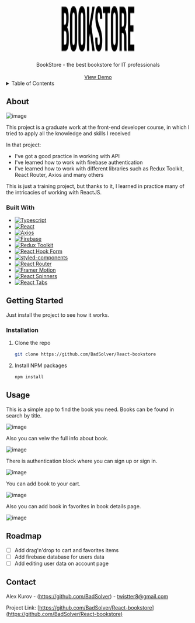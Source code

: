 <h1 align="center">
  <a href="https://github.com/BadSolver/React-bookstore">
    <img src="src/assets/icons/bookstore.svg" alt="Logo" width="200" height="125">
  </a>
</h1>

<div align="center">
  BookStore - the best bookstore for IT professionals
  <br />
  <br />
  <a href="https://badsolver.github.io/React-bookstore/">View Demo</a>
</div>

<details>
  <summary>Table of Contents</summary>
  <ol>
    <li>
      <a href="#about">About</a>
      <ul>
        <li><a href="#built-with">Built With</a></li>
      </ul>
    </li>
    <li>
      <a href="#getting-started">Getting Started</a>
      <ul>
        <li><a href="#installation">Installation</a></li>
      </ul>
    </li>
    <li><a href="#usage">Usage</a></li>
    <li><a href="#roadmap">Roadmap</a></li>
    <li><a href="#contact">Contact</a></li>
  </ol>
</details>

## About

![image](https://user-images.githubusercontent.com/95409553/191101462-47706052-858b-40cf-9003-2dc62d3e8aa4.png)

This project is a graduate work at the front-end developer course, in which I tried to apply all the knowledge and skills I received

In that project:

- I've got a good practice in working with API
- I've learned how to work with firebase authentication
- I've learned how to work with different libraries such as Redux Toolkit, React Router, Axios and many others

This is just a training project, but thanks to it, I learned in practice many of the intricacies of working with ReactJS.

### Built With

- [![Typescript][typescriptlang.org]][typescript-url]
- [![React][react.js]][react-url]
- [![Axios][axios-http.com]][axios-url]
- [![Firebase][firebase.google.com]][firebase-url]
- [![Redux Toolkit][redux-toolkit.js.org]][redux-url]
- [![React Hook Form][react-hook-form.com]][react-hook-form-url]
- [![styled-components][styled-components]][styled-components-url]
- [![React Router][reactrouter.com]][react-router-url]
- [![Framer Motion][framer.com]][framer-url]
- [![React Spinners][react-spinners]][react-spinners-url]
- [![React Tabs][react-tabs]][react-tabs-url]

## Getting Started

Just install the project to see how it works.

### Installation

1. Clone the repo
   ```sh
   git clone https://github.com/BadSolver/React-bookstore
   ```
2. Install NPM packages

   ```sh
   npm install
   ```

## Usage

This is a simple app to find the book you need. Books can be found in search by title.

![image](https://user-images.githubusercontent.com/95409553/191101824-b7e9d51b-4c20-4091-af8a-d27c577c9756.png)

Also you can veiw the full info about book.

![image](https://user-images.githubusercontent.com/95409553/191106149-dc3065d0-74c6-42b1-814b-e0c4d1b6cd55.png)

There is authentication block where you can sign up or sign in.

![image](https://user-images.githubusercontent.com/95409553/191101783-0dc3399f-d6e2-4997-9765-d8709d2560f5.png)

You can add book to your cart.

![image](https://user-images.githubusercontent.com/95409553/191101683-0d170066-2b38-4be5-b4d4-a959dbe3d662.png)

Also you can add book in favorites in book details page.

![image](https://user-images.githubusercontent.com/95409553/191101652-6c2fea7f-3ef2-4d26-b84e-10c276d30b8b.png)

## Roadmap

- [ ] Add drag'n'drop to cart and favorites items
- [ ] Add firebase database for users data
- [ ] Add editing user data on account page

## Contact

Alex Kurov - (https://github.com/BadSolver) - twistter8@gmail.com

Project Link: [https://github.com/BadSolver/React-bookstore](https://github.com/BadSolver/React-bookstore)

<!--Links-->


[typescriptlang.org]: https://img.shields.io/badge/-Typescript-blue?style=for-the-badge&logo=typescript&logoColor=white
[typescript-url]: https://www.typescriptlang.org/
[react.js]: https://img.shields.io/badge/React-20232A?style=for-the-badge&logo=react&logoColor=61DAFB
[react-url]: https://reactjs.org/
[axios-http.com]: https://img.shields.io/badge/-axios-671ddf?style=for-the-badge&logo=axios&logoColor=white
[axios-url]: https://axios-http.com/ru/docs/intro
[firebase.google.com]: https://img.shields.io/badge/-firebase-5f6368?style=for-the-badge&logo=firebase&logoColor=orange
[firebase-url]: https://firebase.google.com/docs/
[redux-toolkit.js.org]: https://img.shields.io/badge/-redux--toolkit-764abc?style=for-the-badge&logo=redux&logoColor=white
[redux-url]: https://redux-toolkit.js.org/
[react-hook-form.com]: https://img.shields.io/badge/-react--hook--form-1e2a4a?style=for-the-badge&logo=react-hook-form&logoColor=ec5990
[react-hook-form-url]: https://react-hook-form.com/
[github.com/rt2zz/redux-persist]: https://img.shields.io/badge/-redux--persist-persist?style=for-the-badge
[persist-url]: https://github.com/rt2zz/redux-persist#readme
[styled-components]: https://img.shields.io/badge/-styled--components-35495E?style=for-the-badge&logo=styled-components&logoColor=pink
[styled-components-url]: https://styled-components.com/
[framer.com]: https://img.shields.io/badge/-framer--motion-DD0031?style=for-the-badge&logo=framer&logoColor=black
[framer-url]: https://www.framer.com/
[react-select.com]: https://img.shields.io/badge/-react--select-FF3E00?style=for-the-badge
[react-select-url]: https://react-select.com/home
[reactrouter.com]: https://img.shields.io/badge/-react--router-563D7C?style=for-the-badge&logo=react-router&logoColor=white
[react-router-url]: https://reactrouter.com/
[react-spinners]: https://img.shields.io/badge/react--spinners-yellow?style=for-the-badge
[react-spinners-url]: https://www.davidhu.io/react-spinners/
[react-tabs]: https://img.shields.io/badge/react--tabs-black?style=for-the-badge
[react-tabs-url]: https://reactcommunity.org/react-tabs/
